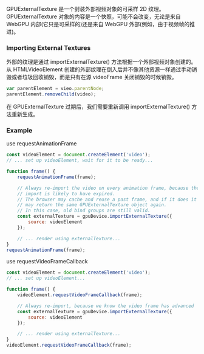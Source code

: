 GPUExternalTexture 是一个封装外部视频对象的可采样 2D 纹理。GPUExternalTexture 对象的内容是一个快照，可能不会改变，无论是来自 WebGPU 内部(它只是可采样的)还是来自 WebGPU 外部(例如，由于视频帧的推进)。

### Importing External Textures
外部的纹理是通过 importExternalTexture() 方法根据一个外部视频对象创建的。
从 HTMLVideoElement 创建的外部纹理在倒入后并不像其他资源一样通过手动销毁或者垃圾回收销毁，而是只有在源 videoFrame 关闭销毁的时候销毁。
```js
var parentElement = vieo.parentNode;
parentElement.removeChild(video);
```
在 GPUExternalTexture 过期后，我们需要重新调用 importExternalTexture() 方法重新生成。

### Example
use requestAnimationFrame
```js
const videoElement = document.createElement('video');
// ... set up videoElement, wait for it to be ready...

function frame() {
    requestAnimationFrame(frame);

    // Always re-import the video on every animation frame, because the
    // import is likely to have expired.
    // The browser may cache and reuse a past frame, and if it does it
    // may return the same GPUExternalTexture object again.
    // In this case, old bind groups are still valid.
    const externalTexture = gpuDevice.importExternalTexture({
        source: videoElement
    });

    // ... render using externalTexture...
}
requestAnimationFrame(frame);
```

use requestVideoFrameCallback
```js
const videoElement = document.createElement('video');
// ... set up videoElement...

function frame() {
    videoElement.requestVideoFrameCallback(frame);

    // Always re-import, because we know the video frame has advanced
    const externalTexture = gpuDevice.importExternalTexture({
        source: videoElement
    });

    // ... render using externalTexture...
}
videoElement.requestVideoFrameCallback(frame);

```